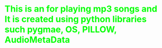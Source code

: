 # <span style="color:lime"> This is an for playing mp3 songs and It is created using python libraries such pygmae, OS, PILLOW, AudioMetaData</span>
